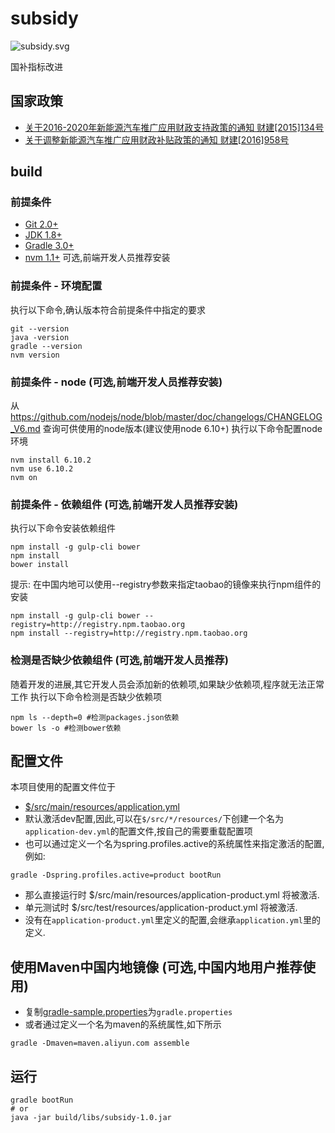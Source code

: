 # subsidy
![subsidy.svg](https://travis-ci.org/evcar-zd/subsidy.svg?branch=dev)

国补指标改进

## 国家政策
+ [关于2016-2020年新能源汽车推广应用财政支持政策的通知 财建[2015]134号](http://jjs.mof.gov.cn/zhengwuxinxi/zhengcefagui/201504/t20150429_1224515.html)
+ [关于调整新能源汽车推广应用财政补贴政策的通知 财建[2016]958号](http://jjs.mof.gov.cn/zhengwuxinxi/tongzhigonggao/201612/t20161229_2508628.html)

## build

### 前提条件
- [Git 2.0+](http://git-scm.com/downloads)
- [JDK 1.8+](http://www.oracle.com/technetwork/java/javase/downloads/index.html)
- [Gradle 3.0+](http://gradle.org/gradle-download/)
- [nvm 1.1+](https://github.com/creationix/nvm) 可选,前端开发人员推荐安装

### 前提条件 - 环境配置
执行以下命令,确认版本符合前提条件中指定的要求
```SHELL
git --version
java -version
gradle --version
nvm version
```

### 前提条件 - node (可选,前端开发人员推荐安装)
从 https://github.com/nodejs/node/blob/master/doc/changelogs/CHANGELOG_V6.md 查询可供使用的node版本(建议使用node 6.10+)
执行以下命令配置node环境
```SHELL
nvm install 6.10.2
nvm use 6.10.2
nvm on
```

### 前提条件 - 依赖组件 (可选,前端开发人员推荐安装)
执行以下命令安装依赖组件
```SHELL
npm install -g gulp-cli bower
npm install
bower install
```
提示: 在中国内地可以使用--registry参数来指定taobao的镜像来执行npm组件的安装
```SHELL
npm install -g gulp-cli bower --registry=http://registry.npm.taobao.org
npm install --registry=http://registry.npm.taobao.org
```

### 检测是否缺少依赖组件 (可选,前端开发人员推荐)
随着开发的进展,其它开发人员会添加新的依赖项,如果缺少依赖项,程序就无法正常工作
执行以下命令检测是否缺少依赖项
```SHELL
npm ls --depth=0 #检测packages.json依赖
bower ls -o #检测bower依赖
```


## 配置文件
本项目使用的配置文件位于
- [$/src/main/resources/application.yml](https://github.com/evcar-zd/subsidy/blob/master/src/main/resources/application.yml)
- 默认激活dev配置,因此,可以在`$/src/*/resources/`下创建一个名为`application-dev.yml`的配置文件,按自己的需要重载配置项
- 也可以通过定义一个名为spring.profiles.active的系统属性来指定激活的配置,例如:
```SHELL
gradle -Dspring.profiles.active=product bootRun
```
- 那么直接运行时 $/src/main/resources/application-product.yml 将被激活.
- 单元测试时 $/src/test/resources/application-product.yml 将被激活.
- 没有在`application-product.yml`里定义的配置,会继承`application.yml`里的定义.

## 使用Maven中国内地镜像 (可选,中国内地用户推荐使用)
- 复制[gradle-sample.properties](https://github.com/evcar-zd/subsidy/blob/master/gradle-sample.properties)为`gradle.properties`
- 或者通过定义一个名为maven的系统属性,如下所示
```SHELL
gradle -Dmaven=maven.aliyun.com assemble
```

## 运行
```SHELL
gradle bootRun
# or
java -jar build/libs/subsidy-1.0.jar
```